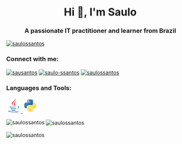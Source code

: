 <h1 align="center">Hi 👋, I'm Saulo</h1>
<h3 align="center">A passionate IT practitioner and learner from Brazil</h3>

<p align="left"> <a href="https://github.com/ryo-ma/github-profile-trophy"><img src="https://github-profile-trophy.vercel.app/?username=saulossantos" alt="saulossantos" /></a> </p>

<h3 align="left">Connect with me:</h3>
<p align="left">
<a href="https://twitter.com/sausantos" target="blank"><img align="center" src="https://raw.githubusercontent.com/rahuldkjain/github-profile-readme-generator/master/src/images/icons/Social/twitter.svg" alt="sausantos" height="30" width="40" /></a>
<a href="https://linkedin.com/in/saulo-ssantos" target="blank"><img align="center" src="https://raw.githubusercontent.com/rahuldkjain/github-profile-readme-generator/master/src/images/icons/Social/linked-in-alt.svg" alt="saulo-ssantos" height="30" width="40" /></a>
<a href="https://instagram.com/saulossantos" target="blank"><img align="center" src="https://raw.githubusercontent.com/rahuldkjain/github-profile-readme-generator/master/src/images/icons/Social/instagram.svg" alt="saulossantos" height="30" width="40" /></a>
</p>

<h3 align="left">Languages and Tools:</h3>
<p align="left"> <a href="https://www.java.com" target="_blank" rel="noreferrer"> <img src="https://raw.githubusercontent.com/devicons/devicon/master/icons/java/java-original.svg" alt="java" width="40" height="40"/> </a> <a href="https://www.python.org" target="_blank" rel="noreferrer"> <img src="https://raw.githubusercontent.com/devicons/devicon/master/icons/python/python-original.svg" alt="python" width="40" height="40"/> </a> </p>

<p><img align="left" src="https://github-readme-stats.vercel.app/api/top-langs?username=saulossantos&show_icons=true&locale=en&layout=compact" alt="saulossantos" /></p>

<p>&nbsp;<img align="center" src="https://github-readme-stats.vercel.app/api?username=saulossantos&show_icons=true&locale=en" alt="saulossantos" /></p>

<p><img align="center" src="https://github-readme-streak-stats.herokuapp.com/?user=saulossantos&" alt="saulossantos" /></p>
